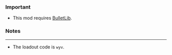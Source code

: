 ### Important
- This mod requires [BulletLib](https://gitlab.com/accensi/hd-addons/hdbulletlib).

### Notes
---
- The loadout code is `wyv`.